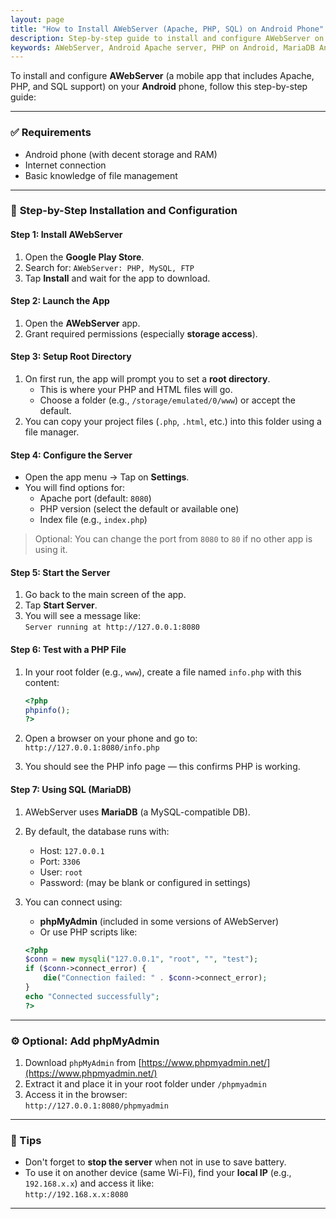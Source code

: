 ```yaml
---
layout: page
title: "How to Install AWebServer (Apache, PHP, SQL) on Android Phone"
description: Step-by-step guide to install and configure AWebServer on your Android device. Learn how to set up Apache, PHP, and MariaDB for mobile web development.
keywords: AWebServer, Android Apache server, PHP on Android, MariaDB Android, Mobile web server, Install AWebServer, Configure AWebServer, Android localhost server
---
```


To install and configure **AWebServer** (a mobile app that includes Apache, PHP, and SQL support) on your **Android** phone, follow this step-by-step guide:

---

### ✅ **Requirements**
- Android phone (with decent storage and RAM)
- Internet connection
- Basic knowledge of file management

---

### 🔧 **Step-by-Step Installation and Configuration**

#### **Step 1: Install AWebServer**
1. Open the **Google Play Store**.
2. Search for: `AWebServer: PHP, MySQL, FTP`
3. Tap **Install** and wait for the app to download.

#### **Step 2: Launch the App**
1. Open the **AWebServer** app.
2. Grant required permissions (especially **storage access**).

#### **Step 3: Setup Root Directory**
1. On first run, the app will prompt you to set a **root directory**.
   - This is where your PHP and HTML files will go.
   - Choose a folder (e.g., `/storage/emulated/0/www`) or accept the default.
2. You can copy your project files (`.php`, `.html`, etc.) into this folder using a file manager.

#### **Step 4: Configure the Server**
- Open the app menu → Tap on **Settings**.
- You will find options for:
  - Apache port (default: `8080`)
  - PHP version (select the default or available one)
  - Index file (e.g., `index.php`)

> Optional: You can change the port from `8080` to `80` if no other app is using it.

#### **Step 5: Start the Server**
1. Go back to the main screen of the app.
2. Tap **Start Server**.
3. You will see a message like:  
   `Server running at http://127.0.0.1:8080`

#### **Step 6: Test with a PHP File**
1. In your root folder (e.g., `www`), create a file named `info.php` with this content:

   ```php
   <?php
   phpinfo();
   ?>
   ```

2. Open a browser on your phone and go to:  
   `http://127.0.0.1:8080/info.php`

3. You should see the PHP info page — this confirms PHP is working.

#### **Step 7: Using SQL (MariaDB)**
1. AWebServer uses **MariaDB** (a MySQL-compatible DB).
2. By default, the database runs with:
   - Host: `127.0.0.1`
   - Port: `3306`
   - User: `root`
   - Password: (may be blank or configured in settings)

3. You can connect using:
   - **phpMyAdmin** (included in some versions of AWebServer)
   - Or use PHP scripts like:

   ```php
   <?php
   $conn = new mysqli("127.0.0.1", "root", "", "test");
   if ($conn->connect_error) {
       die("Connection failed: " . $conn->connect_error);
   }
   echo "Connected successfully";
   ?>
   ```

---

### ⚙️ **Optional: Add phpMyAdmin**
1. Download `phpMyAdmin` from [https://www.phpmyadmin.net/](https://www.phpmyadmin.net/)
2. Extract it and place it in your root folder under `/phpmyadmin`
3. Access it in the browser:  
   `http://127.0.0.1:8080/phpmyadmin`

---

### 📌 Tips
- Don't forget to **stop the server** when not in use to save battery.
- To use it on another device (same Wi-Fi), find your **local IP** (e.g., `192.168.x.x`) and access it like:  
  `http://192.168.x.x:8080`

---
